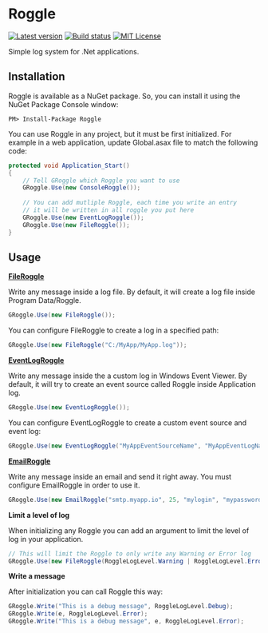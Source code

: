 Roggle
======

[![Latest version](https://img.shields.io/nuget/v/Roggle.svg)](https://www.nuget.org/packages/Roggle/) [![Build status](https://ci.appveyor.com/api/projects/status/v7k1ujovx59lpe8d?svg=true)](https://ci.appveyor.com/project/dbraillon/roggle) [![MIT  License](https://img.shields.io/badge/license-MIT-blue.svg)](http://www.gnu.org/licenses/lgpl-3.0.html)

Simple log system for .Net applications.

Installation
------------

Roggle is available as a NuGet package. So, you can install it using the NuGet Package Console window:

```
PM> Install-Package Roggle
```

You can use Roggle in any project, but it must be first initialized. For example in a web application, update Global.asax file to match the following code:

```csharp
protected void Application_Start()
{
    // Tell GRoggle which Roggle you want to use
    GRoggle.Use(new ConsoleRoggle());
    
    // You can add mutliple Roggle, each time you write an entry
    // it will be written in all roggle you put here
    GRoggle.Use(new EventLogRoggle());
    GRoggle.Use(new FileRoggle());
}
```

Usage
-----

[**FileRoggle**](https://github.com/dbraillon/Roggle/wiki/FileRoggle)

Write any message inside a log file. By default, it will create a log file inside Program Data/Roggle.

```csharp
GRoggle.Use(new FileRoggle());
```

You can configure FileRoggle to create a log in a specified path:

```csharp
GRoggle.Use(new FileRoggle("C:/MyApp/MyApp.log"));
```

[**EventLogRoggle**](https://github.com/dbraillon/Roggle/wiki/EventLogRoggle)

Write any message inside the a custom log in Windows Event Viewer. By default, it will try to create an event source called Roggle inside Application log.

```csharp
GRoggle.Use(new EventLogRoggle());
```

You can configure EventLogRoggle to create a custom event source and event log:

```csharp
GRoggle.Use(new EventLogRoggle("MyAppEventSourceName", "MyAppEventLogName"));
```

[**EmailRoggle**]()

Write any message inside an email and send it right away. You must configure EmailRoggle in order to use it.

```csharp
GRoggle.Use(new EmailRoggle("smtp.myapp.io", 25, "mylogin", "mypassword", "fromaddress", "toaddress", "emailsubject", useSsl: true));
```

**Limit a level of log**

When initializing any Roggle you can add an argument to limit the level of log in your application.

```csharp
// This will limit the Roggle to only write any Warning or Error log
GRoggle.Use(new FileRoggle(RoggleLogLevel.Warning | RoggleLogLevel.Error));
```

**Write a message**

After initialization you can call Roggle this way:

```csharp
GRoggle.Write("This is a debug message", RoggleLogLevel.Debug);
GRoggle.Write(e, RoggleLogLevel.Error);
GRoggle.Write("This is a debug message", e, RoggleLogLevel.Error);
```

